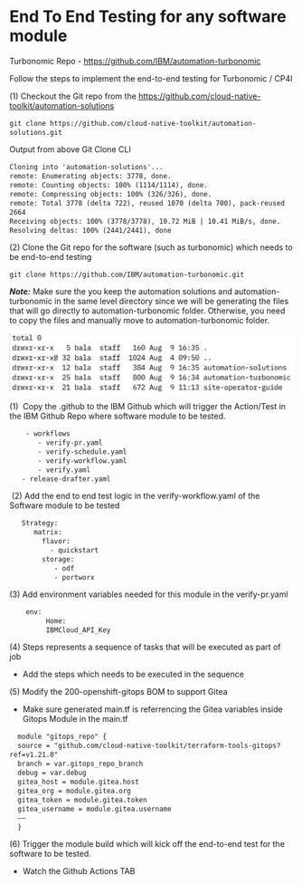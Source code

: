 # End To End Testing for any software module

Turbonomic Repo - https://github.com/IBM/automation-turbonomic


Follow the steps to implement the end-to-end testing for Turbonomic / CP4I

(1) Checkout the Git repo from the https://github.com/cloud-native-toolkit/automation-solutions

``` 
git clone https://github.com/cloud-native-toolkit/automation-solutions.git

```

Output from above Git Clone CLI

```
Cloning into 'automation-solutions'...
remote: Enumerating objects: 3778, done.
remote: Counting objects: 100% (1114/1114), done.
remote: Compressing objects: 100% (326/326), done.
remote: Total 3778 (delta 722), reused 1070 (delta 700), pack-reused 2664
Receiving objects: 100% (3778/3778), 10.72 MiB | 10.41 MiB/s, done.
Resolving deltas: 100% (2441/2441), done
```

(2) Clone the Git repo for the software (such as turbonomic) which needs to be end-to-end testing

``` 
git clone https://github.com/IBM/automation-turbonomic.git

```

***Note:*** Make sure the you keep the automation solutions and automation-turbonomic in the same level directory since we will be generating the files that will go directly to automation-turbonomic folder. Otherwise, you need to copy the files and manually move to automation-turbonomic folder.

![](../images/Automation-Turbo.png)


(1)  Copy the .github to the IBM Github which will trigger the Action/Test in the IBM Github Repo where software module to be tested.
```
    - workflows
       - verify-pr.yaml
       - verify-schedule.yaml
       - verify-workflow.yaml
       - verify.yaml
   - release-drafter.yaml 
```

 (2) Add the end to end test logic in the verify-workflow.yaml of the Software module to be tested
  
  ```
   Strategy: 
      matrix:
        flavor:
          - quickstart
        storage:
           - odf
           - portworx 
   ```

(3) Add environment variables needed for this module in the verify-pr.yaml
```
    env:
         Home: 
         IBMCloud_API_Key
```

(4) Steps represents a sequence of tasks that will be executed as part of job
  - Add the steps which needs to be executed in the sequence 


(5) Modify the 200-openshift-gitops BOM to support Gitea
  - Make sure generated main.tf is referrencing the Gitea variables inside Gitops Module in the main.tf

```
  module "gitops_repo" {
  source = "github.com/cloud-native-toolkit/terraform-tools-gitops?ref=v1.21.0"
  branch = var.gitops_repo_branch
  debug = var.debug
  gitea_host = module.gitea.host
  gitea_org = module.gitea.org
  gitea_token = module.gitea.token
  gitea_username = module.gitea.username
  ——
  }
```

(6) Trigger the module build which will kick off the end-to-end test for the software to be tested.
  - Watch the Github Actions TAB 
